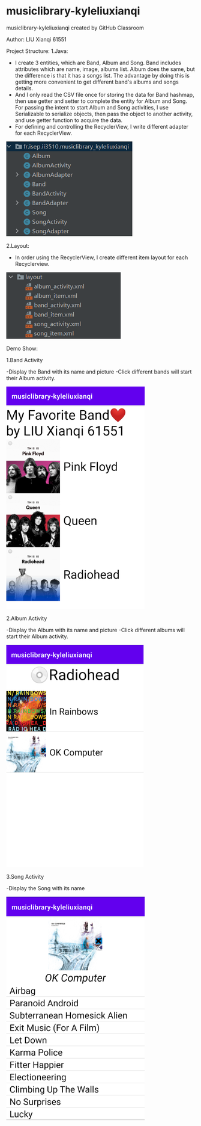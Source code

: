 # musiclibrary-kyleliuxianqi
musiclibrary-kyleliuxianqi created by GitHub Classroom

Author: LIU Xianqi 61551

Project Structure:
1.Java: 
- I create 3 entities, which are Band, Album and Song. Band includes attributes which are name,
image, albums list. Album does the same, but the difference is that it has a songs list. The advantage 
by doing this is getting more convenient to get different band's albums and songs details.
- And I only read the CSV file once for storing the data for Band hashmap, then use getter and setter to
complete the entity for Album and Song. For passing the intent to start Album and Song activities, I 
use Serializable to serialize objects, then pass the object to another activity, and use getter function
to acquire the data.
- For defining and controlling the RecyclerView, I write different adapter for each RecyclerView.

![img_3.png](img_3.png)

2.Layout:

- In order using the RecyclerView, I create different item layout for each Recyclerview.

![img_4.png](img_4.png)

Demo Show:

1.Band Activity

-Display the Band with its name and picture
-Click different bands will start their Album activity.

![img.png](img.png)

2.Album Activity

-Display the Album with its name and picture
-Click different albums will start their Album activity.

![img_1.png](img_1.png)

3.Song Activity

-Display the Song with its name

![img_2.png](img_2.png)
